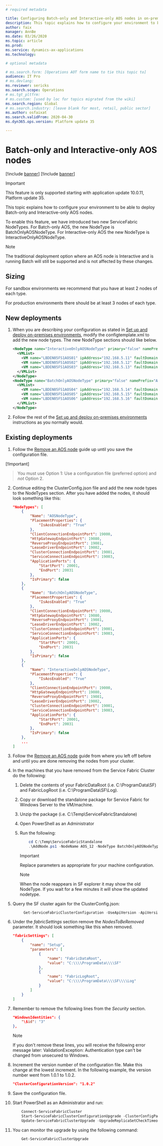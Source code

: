 ```yaml
---
# required metadata

title: Configuring Batch-only and Interactive-only AOS nodes in on-premises deployments
description: This topic explains how to configure your environment to be able to deploy Batch-only and Interactive-only AOS nodes.
author: faix
manager: AnnBe
ms.date: 03/26/2020
ms.topic: article
ms.prod: 
ms.service: dynamics-ax-applications
ms.technology: 

# optional metadata

# ms.search.form: [Operations AOT form name to tie this topic to]
audience: IT Pro
# ms.devlang: 
ms.reviewer: sericks
ms.search.scope: Operations
# ms.tgt_pltfrm: 
# ms.custom: [used by loc for topics migrated from the wiki]
ms.search.region: Global
# ms.search.industry: [leave blank for most, retail, public sector]
ms.author: osfaixat
ms.search.validFrom: 2020-04-30 
ms.dyn365.ops.version: Platform update 35 

---
```


# Batch-only and Interactive-only AOS nodes

[!include [banner](../includes/banner.md)]
[!include [banner](../includes/preview-banner.md)]

> [!IMPORTANT]
> This feature is only supported starting with application update 10.0.11, Platform update 35.

This topic explains how to configure your environment to be able to deploy Batch-only and Interactive-only AOS nodes.

To enable this feature, we have introduced two new ServiceFabric NodeTypes. For Batch-only AOS, the new NodeType is BatchOnlyAOSNodeType. For Interactive-only AOS the new NodeType is InteractiveOnlyAOSNodeType.

> [!NOTE]
> The traditional deployment option where an AOS node is Interactive and is running Batch will still be supported and is not affected by these changes. 

## Sizing

For sandbox environments we recommend that you have at least 2 nodes of each type. 

For production environments there should be at least 3 nodes of each type. 

## New deployments


1. When you are describing your configuration as stated in [Set up and deploy on-premises environments](./setup-deploy-on-premises-pu12.md#describeconfig), modify the configtemplate.xml to add the new node types. The new NodeType sections should like below. 

    ```xml
    <NodeType name="InteractiveOnlyAOSNodeType" primary="false" namePrefix="AOS" purpose="AOS">
      <VMList>
        <VM name="LBDEN05FS1AOS01" ipAddress="192.168.5.11" faultDomain="fd:/fd0" updateDomain="ud0" />
        <VM name="LBDEN05FS1AOS02" ipAddress="192.168.5.12" faultDomain="fd:/fd1" updateDomain="ud1" />
        <VM name="LBDEN05FS1AOS03" ipAddress="192.168.5.13" faultDomain="fd:/fd0" updateDomain="ud2" />
      </VMList>
    </NodeType>
    <NodeType name="BatchOnlyAOSNodeType" primary="false" namePrefix="AOS" purpose="AOS">
      <VMList>
        <VM name="LBDEN05FS1AOS04" ipAddress="192.168.5.14" faultDomain="fd:/fd0" updateDomain="ud0" />
        <VM name="LBDEN05FS1AOS05" ipAddress="192.168.5.15" faultDomain="fd:/fd1" updateDomain="ud1" />
        <VM name="LBDEN05FS1AOS06" ipAddress="192.168.5.16" faultDomain="fd:/fd0" updateDomain="ud2" />
      </VMList>
    </NodeType>
    ```
2. Follow the rest of the [Set up and deploy on-premises environments](./setup-deploy-on-premises-pu12.md#describeconfig) instructions as you normally would.

## Existing deployments

1. Follow the [Remove an AOS node](./onprem-remove-reinstall-AOS-node#option-1-use-a-configuration-file-preferred-option) guide up until you save the configuration file.

[!Important]
> You must use Option 1: Use a configuration file (preferred option) and *not* Option 2. 

2. Continue editing the ClusterConfig.json file and add the new node types to the NodeTypes section. After you have added the nodes, it should look something like this:

    ```json
    "NodeTypes": [
        {
            "Name": "AOSNodeType",
            "PlacementProperties": {
                "IsAosEnabled": "True"
            },
            "ClientConnectionEndpointPort": 19000,
            "HttpGatewayEndpointPort": 19080,
            "ReverseProxyEndpointPort": 19081,
            "LeaseDriverEndpointPort": 19002,
            "ClusterConnectionEndpointPort": 19001,
            "ServiceConnectionEndpointPort": 19003,
            "ApplicationPorts": {
                "StartPort": 20001,
                "EndPort": 20031
            },
            "IsPrimary": false
        },
        {
            "Name": "BatchOnlyAOSNodeType",
            "PlacementProperties": {
                "IsAosEnabled": "True"
            },
            "ClientConnectionEndpointPort": 19000,
            "HttpGatewayEndpointPort": 19080,
            "ReverseProxyEndpointPort": 19081,
            "LeaseDriverEndpointPort": 19002,
            "ClusterConnectionEndpointPort": 19001,
            "ServiceConnectionEndpointPort": 19003,
            "ApplicationPorts": {
                "StartPort": 20001,
                "EndPort": 20031
            },
            "IsPrimary": false
        },
        {
            "Name": "InteractiveOnlyAOSNodeType",
            "PlacementProperties": {
                "IsAosEnabled": "True"
            },
            "ClientConnectionEndpointPort": 19000,
            "HttpGatewayEndpointPort": 19080,
            "ReverseProxyEndpointPort": 19081,
            "LeaseDriverEndpointPort": 19002,
            "ClusterConnectionEndpointPort": 19001,
            "ServiceConnectionEndpointPort": 19003,
            "ApplicationPorts": {
                "StartPort": 20001,
                "EndPort": 20031
            },
            "IsPrimary": false
        },
        ...
    ]

3. Follow the [Remove an AOS node](./onprem-remove-reinstall-AOS-node#option-1-use-a-configuration-file-preferred-option) guide from where you left off before and until you are done removing the nodes from your cluster.

4. In the machines that you have removed from the Service Fabric Cluster do the following:
    1. Delete the contents of your FabricDataRoot (i.e. C:\\ProgramData\\SF) and FabricLogRoot (i.e. C:\\ProgramData\\SF\\Log).
    2. Copy or download the standalone package for Service Fabric for Windows Server to the VM/machine.
    3. Unzip the package (i.e. C:\Temp\ServiceFabricStandalone)
    4. Open PowerShell as an Administrator
    5. Run the following:
        ```powershell
            cd C:\Temp\ServiceFabricStandalone
            .\AddNode.ps1 -NodeName AOS_12 -NodeType BatchOnlyAOSNodeType -NodeIpAddressOrFQDN 192.168.5.12 -ExistingClientConnectionEndpoint 192.168.5.21:19000 -UpgradeDomain ud0 -FaultDomain fd:/fd0 -X509Credential -ServerCertThumbprint 1A1A1A1A1A1A1A1A1A1A1A1A1A1A1A1A1A1A1A1A -AcceptEULA -StoreLocation LocalMachine -StoreName MY -FindValueThumbprint 1A1A1A1A1A1A1A1A1A1A1A1A1A1A1A1A1A1A1A1A
        ```
        > [!Important]
        > Replace parameters as appropriate for your machine configuration.

        > [!Note]
        > When the node reappears in SF explorer it may show the old NodeType. If you wait for a few minutes it will show the updated nodetype.

5. Query the SF cluster again for the ClusterConfig.json:
    ```powershell
         Get-ServiceFabricClusterConfiguration -UseApiVersion -ApiVersion 10-2017 > C:\Temp\ClusterConfig.json
    ```

6. Under the *fabricSettings* section remove the *NodesToBeRemoved* parameter. It should look something like this when removed. 
    ```json
    "fabricSettings": [
        {
            "name": "Setup",
            "parameters": [
                {
                    "name": "FabricDataRoot",
                    "value": "C:\\\\ProgramData\\\\SF"
                },
                {
                    "name": "FabricLogRoot",
                    "value": "C:\\\\ProgramData\\\\SF\\\\Log"
                }
            ]
        }
    ]
    ```

7. Remember to remove the following lines from the *Security* section.
    ```json
    "WindowsIdentities": {
        "\$id": "3"
    },
    ```
    > [!Note]
    > If you don't remove these lines, you will receive the following error message later:
        ValidationException: Authentication type can't be changed from unsecured to Windows.

8. Increment the version number of the configuration file. Make this change at the lowest increment. In the following example, the version number went from 1.0.1 to 1.0.2.
    ```json
    "ClusterConfigurationVersion": "1.0.2"
    ```

9. Save the configuration file.

10. Start PowerShell as an Administrator and run:
    ```powershell
        Connect-ServiceFabricCluster
        Start-ServiceFabricClusterConfigurationUpgrade -ClusterConfigPath C:\Temp\ClusterConfig.json
        Update-ServiceFabricClusterUpgrade -UpgradeReplicaSetCheckTimeoutSec 30
    ```
11. You can monitor the upgrade by using the following command:
    ```powershell
        Get-ServiceFabricClusterUpgrade
    ```




